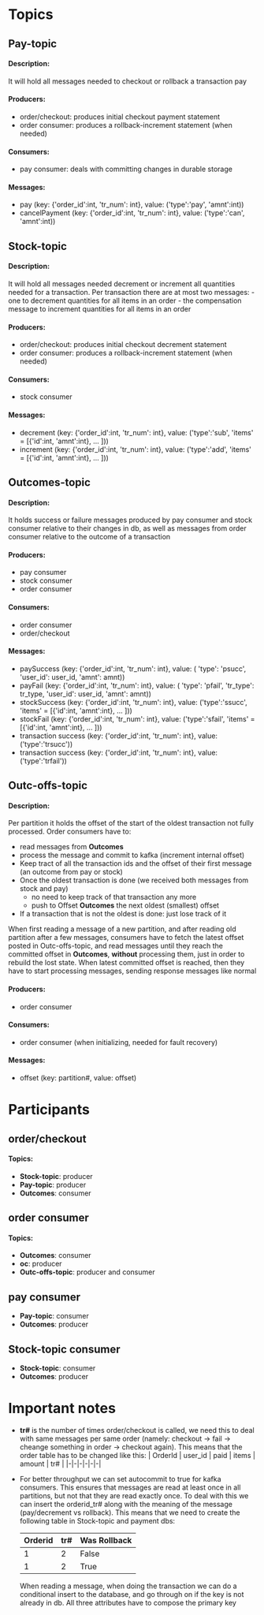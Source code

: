 # Topics

## Pay-topic
#### Description:
It will hold all messages needed to checkout or rollback a transaction pay

#### Producers:
- order/checkout: produces initial checkout payment statement
- order consumer: produces a rollback-increment statement (when needed)

#### Consumers:
- pay consumer: deals with committing changes in durable storage

#### Messages:
- pay (key: {'order_id':int, 'tr_num': int}, value: ('type':'pay', 'amnt':int))
- cancelPayment (key: {'order_id':int, 'tr_num': int}, value: ('type':'can', 'amnt':int))

## Stock-topic
#### Description:
It will hold all messages needed decrement or increment all quantities needed for a transaction. Per transaction there are at most two messages:
    - one to decrement quantities for all items in an order
    - the compensation message to increment quantities for all items in an order

#### Producers:
- order/checkout: produces initial checkout decrement statement
- order consumer: produces a rollback-increment statement (when needed)

#### Consumers:
- stock consumer

#### Messages:
- decrement (key: {'order_id':int, 'tr_num': int}, value: ('type':'sub', 'items' = [{'id':int, 'amnt':int}, ... ]))
- increment (key: {'order_id':int, 'tr_num': int}, value: ('type':'add', 'items' = [{'id':int, 'amnt':int}, ... ]))

## Outcomes-topic
#### Description:
It holds success or failure messages produced by pay consumer and stock consumer relative to their changes in db, as well as messages from order consumer relative to the outcome of a transaction

#### Producers:
- pay consumer
- stock consumer
- order consumer

#### Consumers:
- order consumer
- order/checkout

#### Messages:
- paySuccess    (key: {'order_id':int, 'tr_num': int}, value: (
                        'type': 'psucc',
                        'user_id': user_id,
                        'amnt': amnt))
- payFail       (key: {'order_id':int, 'tr_num': int}, value: (
    'type': 'pfail',
    'tr_type': tr_type,
    'user_id': user_id,
    'amnt': amnt))
- stockSuccess  (key: {'order_id':int, 'tr_num': int}, value: ('type':'ssucc', 'items' = [{'id':int, 'amnt':int}, ... ]))
- stockFail     (key: {'order_id':int, 'tr_num': int}, value: ('type':'sfail', 'items' = [{'id':int, 'amnt':int}, ... ]))
- transaction success (key: {'order_id':int, 'tr_num': int}, value: ('type':'trsucc'))
- transaction success (key: {'order_id':int, 'tr_num': int}, value: ('type':'trfail'))

## Outc-offs-topic
#### Description:
Per partition it holds the offset of the start of the oldest transaction not fully processed. Order consumers have to:
- read messages from **Outcomes**
- process the message and commit to kafka (increment internal offset)
- Keep tract of all the transaction ids and the offset of their first message (an outcome from pay or stock)
- Once the oldest transaction is done (we received both messages from stock and pay)
    - no need to keep track of that transaction any more
    - push to Offset **Outcomes** the next oldest (smallest) offset
- If a transaction that is not the oldest is done: just lose track of it

When first reading a message of a new partition, and after reading old partition after a few messages, consumers have to fetch the latest offset posted in Outc-offs-topic, and read messages until they reach the committed offset in **Outcomes**, **without** processing them, just in order to rebuild the lost state. When latest committed offset is reached, then they have to start processing messages, sending response messages like normal
#### Producers:
- order consumer

#### Consumers:
- order consumer (when initializing, needed for fault recovery)

#### Messages: 
- offset (key: partition#, value: offset)


# Participants

## order/checkout
#### Topics:
- **Stock-topic**: producer
- **Pay-topic**: producer
- **Outcomes**: consumer

## order consumer
#### Topics:
- **Outcomes**: consumer
- **oc**: producer
- **Outc-offs-topic**: producer and consumer

## pay consumer
- **Pay-topic**: consumer
- **Outcomes**: producer

## Stock-topic consumer
- **Stock-topic**: consumer
- **Outcomes**: producer

# Important notes

- **tr#** is the number of times order/checkout is called, we need this to deal with same messages per same order (namely: checkout -> fail -> cheange something in order -> checkout again). This means that the order table has to be changed like this:
    | OrderId | user_id | paid | items | amount | tr# |
    |-|-|-|-|-|-| 

- For better throughput we can set autocommit to true for kafka consumers. This ensures that messages are read at least once in all partitions, but not that they are read exactly once. To deal with this we can insert the orderid_tr# along with the meaning of the message (pay/decrement vs rollback). This means that we need to create the following table in Stock-topic and payment dbs:

    | Orderid | tr# | Was Rollback|
    |-|-|-|
    | 1 | 2 | False |
    | 1 | 2 | True |


    When reading a message, when doing the transaction we can do a conditional insert to the database, and go through on if the key is not already in db. All three attributes have to compose the primary key

